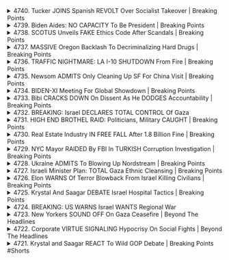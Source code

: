 <details>
<summary>4740. Tucker JOINS Spanish REVOLT Over Socialist Takeover | Breaking Points</summary><br>

<a href="https://www.youtube.com/watch?v=zQ3O6yzGx6Y" target="_blank">
    <img src="https://img.youtube.com/vi/zQ3O6yzGx6Y/maxresdefault.jpg" 
        alt="[Youtube]" width="200">
</a>

# Tucker JOINS Spanish REVOLT Over Socialist Takeover | Breaking Points


</details>

<details>
<summary>4739. Biden Aides: NO CAPACITY To Be President | Breaking Points</summary><br>

<a href="https://www.youtube.com/watch?v=yE1HEzj-3lE" target="_blank">
    <img src="https://img.youtube.com/vi/yE1HEzj-3lE/maxresdefault.jpg" 
        alt="[Youtube]" width="200">
</a>

# Biden Aides: NO CAPACITY To Be President | Breaking Points


</details>

<details>
<summary>4738. SCOTUS Unveils FAKE Ethics Code After Scandals | Breaking Points</summary><br>

<a href="https://www.youtube.com/watch?v=IIWpjwlXoqQ" target="_blank">
    <img src="https://img.youtube.com/vi/IIWpjwlXoqQ/maxresdefault.jpg" 
        alt="[Youtube]" width="200">
</a>

# SCOTUS Unveils FAKE Ethics Code After Scandals | Breaking Points


</details>

<details>
<summary>4737. MASSIVE Oregon Backlash To Decriminalizing Hard Drugs | Breaking Points</summary><br>

<a href="https://www.youtube.com/watch?v=HTp2FyzevRs" target="_blank">
    <img src="https://img.youtube.com/vi/HTp2FyzevRs/maxresdefault.jpg" 
        alt="[Youtube]" width="200">
</a>

# MASSIVE Oregon Backlash To Decriminalizing Hard Drugs | Breaking Points


</details>

<details>
<summary>4736. TRAFFIC NIGHTMARE: LA I-10 SHUTDOWN From Fire | Breaking Points</summary><br>

<a href="https://www.youtube.com/watch?v=5mBl9Y809MQ" target="_blank">
    <img src="https://img.youtube.com/vi/5mBl9Y809MQ/maxresdefault.jpg" 
        alt="[Youtube]" width="200">
</a>

# TRAFFIC NIGHTMARE: LA I-10 SHUTDOWN From Fire | Breaking Points


</details>

<details>
<summary>4735. Newsom ADMITS Only Cleaning Up SF For China Visit | Breaking Points</summary><br>

<a href="https://www.youtube.com/watch?v=0sL3Twx5-kA" target="_blank">
    <img src="https://img.youtube.com/vi/0sL3Twx5-kA/maxresdefault.jpg" 
        alt="[Youtube]" width="200">
</a>

# Newsom ADMITS Only Cleaning Up SF For China Visit | Breaking Points


</details>

<details>
<summary>4734. BIDEN-XI Meeting For Global Showdown | Breaking Points</summary><br>

<a href="https://www.youtube.com/watch?v=ZlRRRXy202U" target="_blank">
    <img src="https://img.youtube.com/vi/ZlRRRXy202U/maxresdefault.jpg" 
        alt="[Youtube]" width="200">
</a>

# BIDEN-XI Meeting For Global Showdown | Breaking Points


</details>

<details>
<summary>4733. Bibi CRACKS DOWN On Dissent As He DODGES Accountability | Breaking Points</summary><br>

<a href="https://www.youtube.com/watch?v=LGr6DMijY78" target="_blank">
    <img src="https://img.youtube.com/vi/LGr6DMijY78/maxresdefault.jpg" 
        alt="[Youtube]" width="200">
</a>

# Bibi CRACKS DOWN On Dissent As He DODGES Accountability | Breaking Points


</details>

<details>
<summary>4732. BREAKING: Israel DECLARES TOTAL CONTROL Of Gaza</summary><br>

<a href="https://www.youtube.com/watch?v=I0AoHsxRexM" target="_blank">
    <img src="https://img.youtube.com/vi/I0AoHsxRexM/maxresdefault.jpg" 
        alt="[Youtube]" width="200">
</a>

# BREAKING: Israel DECLARES TOTAL CONTROL Of Gaza


</details>

<details>
<summary>4731. HIGH END BROTHEL RAID: Politicians, Military CAUGHT | Breaking Points</summary><br>

<a href="https://www.youtube.com/watch?v=MJfCIEGN88s" target="_blank">
    <img src="https://img.youtube.com/vi/MJfCIEGN88s/maxresdefault.jpg" 
        alt="[Youtube]" width="200">
</a>

# HIGH END BROTHEL RAID: Politicians, Military CAUGHT | Breaking Points


</details>

<details>
<summary>4730. Real Estate Industry IN FREE FALL After 1.8 Billion Fine | Breaking Points</summary><br>

<a href="https://www.youtube.com/watch?v=mJ3Jr8obksk" target="_blank">
    <img src="https://img.youtube.com/vi/mJ3Jr8obksk/maxresdefault.jpg" 
        alt="[Youtube]" width="200">
</a>

# Real Estate Industry IN FREE FALL After 1.8 Billion Fine | Breaking Points


</details>

<details>
<summary>4729. NYC Mayor RAIDED By FBI In TURKISH Corruption Investigation | Breaking Points</summary><br>

<a href="https://www.youtube.com/watch?v=FwdP_1LPDcY" target="_blank">
    <img src="https://img.youtube.com/vi/FwdP_1LPDcY/maxresdefault.jpg" 
        alt="[Youtube]" width="200">
</a>

# NYC Mayor RAIDED By FBI In TURKISH Corruption Investigation | Breaking Points


</details>

<details>
<summary>4728. Ukraine ADMITS To Blowing Up Nordstream | Breaking Points</summary><br>

<a href="https://www.youtube.com/watch?v=F8TR73Od7_8" target="_blank">
    <img src="https://img.youtube.com/vi/F8TR73Od7_8/maxresdefault.jpg" 
        alt="[Youtube]" width="200">
</a>

# Ukraine ADMITS To Blowing Up Nordstream | Breaking Points


</details>

<details>
<summary>4727. Israeli Minister Plan: TOTAL Gaza Ethnic Cleansing | Breaking Points</summary><br>

<a href="https://www.youtube.com/watch?v=lChWsoiqNCM" target="_blank">
    <img src="https://img.youtube.com/vi/lChWsoiqNCM/maxresdefault.jpg" 
        alt="[Youtube]" width="200">
</a>

# Israeli Minister Plan: TOTAL Gaza Ethnic Cleansing | Breaking Points


</details>

<details>
<summary>4726. Elon WARNS Of Terror Blowback From Israel Killing Civilians | Breaking Points</summary><br>

<a href="https://www.youtube.com/watch?v=5q94kAC3T2A" target="_blank">
    <img src="https://img.youtube.com/vi/5q94kAC3T2A/maxresdefault.jpg" 
        alt="[Youtube]" width="200">
</a>

# Elon WARNS Of Terror Blowback From Israel Killing Civilians | Breaking Points


</details>

<details>
<summary>4725. Krystal And Saagar DEBATE Israel Hospital Tactics | Breaking Points</summary><br>

<a href="https://www.youtube.com/watch?v=YA3lPRnE2mE" target="_blank">
    <img src="https://img.youtube.com/vi/YA3lPRnE2mE/maxresdefault.jpg" 
        alt="[Youtube]" width="200">
</a>

# Krystal And Saagar DEBATE Israel Hospital Tactics | Breaking Points


</details>

<details>
<summary>4724. BREAKING: US WARNS Israel WANTS Regional War</summary><br>

<a href="https://www.youtube.com/watch?v=jZl94goMvgA" target="_blank">
    <img src="https://img.youtube.com/vi/jZl94goMvgA/maxresdefault.jpg" 
        alt="[Youtube]" width="200">
</a>

# BREAKING: US WARNS Israel WANTS Regional War


</details>

<details>
<summary>4723. New Yorkers SOUND OFF On Gaza Ceasefire | Beyond The Headlines</summary><br>

<a href="https://www.youtube.com/watch?v=5mkPCjKXg3w" target="_blank">
    <img src="https://img.youtube.com/vi/5mkPCjKXg3w/maxresdefault.jpg" 
        alt="[Youtube]" width="200">
</a>

# New Yorkers SOUND OFF On Gaza Ceasefire | Beyond The Headlines


</details>

<details>
<summary>4722. Corporate VIRTUE SIGNALING Hypocrisy On Social Fights | Beyond The Headlines</summary><br>

<a href="https://www.youtube.com/watch?v=BuNT4ssUdhE" target="_blank">
    <img src="https://img.youtube.com/vi/BuNT4ssUdhE/maxresdefault.jpg" 
        alt="[Youtube]" width="200">
</a>

# Corporate VIRTUE SIGNALING Hypocrisy On Social Fights | Beyond The Headlines


</details>

<details>
<summary>4721. Krystal and Saagar REACT To Wild GOP Debate | Breaking Points #Shorts</summary><br>

<a href="https://www.youtube.com/watch?v=o2MxdSaiBis" target="_blank">
    <img src="https://img.youtube.com/vi/o2MxdSaiBis/maxresdefault.jpg" 
        alt="[Youtube]" width="200">
</a>

# Krystal and Saagar REACT To Wild GOP Debate | Breaking Points #Shorts


</details>

